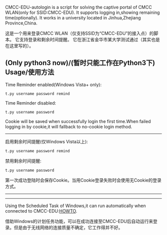 CMCC-EDU-autologin is a script for solving the captive portal of CMCC WLAN(only for SSID:CMCC-EDU).
It supports logging in,showing remaining time(optionally).
It works in a university located in Jinhua,Zhejiang Province,China.

这是一个用来登录CMCC WLAN（仅支持SSID为“CMCC-EDU”的接入点）的脚本。
它支持登录和剩余时间提醒。
它在浙江省金华市某大学测试通过（其实也是在这里写的）。

**(Only python3 now)/(暂时只能工作在Python3下)**
Usage/使用方法
----

Time Reminder enabled(Windows Vista+ only):
```
t.py username password remind
```
Time Reminder disabled:
```
t.py username password
```
Cookie will be saved when successfully login the first time.When failed logging in by cookie,it will fallback to no-cookie login method.

----

启用剩余时间提醒(仅Windows Vista以上):
```
t.py username password remind
```
禁用剩余时间提醒:
```
t.py username password
```
第一次成功登陆时会保存Cookie。当用Cookie登录失败时会使用无Cookie的登录方式。

----
----
Using the Scheduled Task of Windows,it can run automatically when connected to CMCC-EDU:[HOWTO](http://superuser.com/questions/262799/how-to-launch-a-command-on-network-connection-disconnection).


借助Windows的计划任务功能，可以在成功连接至CMCC-EDU后自动运行来登录。但是由于无线网络的连接质量不确定，它工作得并不好。